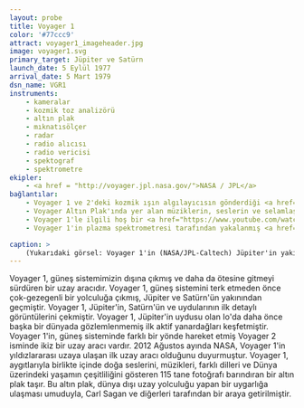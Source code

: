 ```yaml
---
layout: probe
title: Voyager 1
color: '#77ccc9'
attract: voyager1_imageheader.jpg
image: voyager1.svg
primary_target: Jüpiter ve Satürn
launch_date: 5 Eylül 1977
arrival_date: 5 Mart 1979
dsn_name: VGR1
instruments:
    - kameralar
    - kozmik toz analizörü
    - altın plak
    - mıknatısölçer
    - radar
    - radio alıcısı
    - radio vericisi
    - spektograf
    - spektrometre
ekipler:
    - <a href = "http://voyager.jpl.nasa.gov/">NASA / JPL</a>
bağlantılar:
    - Voyager 1 ve 2'deki kozmik ışın algılayıcısın gönderdiği <a href="http://voyager.gsfc.nasa.gov/heliopause/data.html">veriler</a>
    - Voyager Altın Plak'ında yer alan müziklerin, seslerin ve selamlaşmaların bir <a href="http://web.mit.edu/lilybui/www/">listesi</a>
    - Voyager 1'le ilgili hoş bir <a href="https://www.youtube.com/watch?v=BwcJXUWXMTI">animasyonlu hikaye</a>
    - Voyager 1'in plazma spektrometresi tarafından yakalanmış <a href="https://www.youtube.com/watch?v=LIAZWb9_si4">yıldızlararası uzayın sesi</a>

caption: >
    (Yukarıdaki görsel: Voyager 1'in (NASA/JPL-Caltech) Jüpiter'in yakınından çektiği bir fotoğraftır)
---
```

Voyager 1, güneş sistemimizin dışına çıkmış ve daha da ötesine gitmeyi sürdüren bir uzay aracıdır. Voyager 1, güneş sistemini terk etmeden önce çok-gezegenli bir yolculuğa çıkmış, Jüpiter ve Satürn'ün yakınından geçmiştir. Voyager 1, Jüpiter'in, Satürn'ün ve uydularının ilk detaylı görüntülerini çekmiştir. Voyager 1, Jüpiter'in uydusu olan Io'da daha önce başka bir dünyada gözlemlenmemiş ilk aktif yanardağları keşfetmiştir. Voyager 1'in, güneş sisteminde farklı bir yönde hareket etmiş Voyager 2 isminde ikiz bir uzay aracı vardır. 2012 Ağustos ayında NASA, Voyager 1'in yıldızlararası uzaya ulaşan ilk uzay aracı olduğunu duyurmuştur. Voyager 1, aygıtlarıyla birlikte içinde doğa seslerini, müzikleri, farklı dilleri ve Dünya üzerindeki yaşamın çeşitliliğini gösteren 115 tane fotoğrafı barındıran bir altın plak taşır. Bu altın plak, dünya dışı uzay yolculuğu yapan bir uygarlığa ulaşması umuduyla, Carl Sagan ve diğerleri tarafından bir araya getirilmiştir.